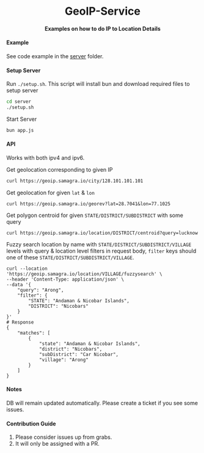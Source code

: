 <h1 align="center">GeoIP-Service</h1>
<h4 align="center">Examples on how to do IP to Location Details </h4>

#### Example
See code example in the [server](./server/app.js) folder.

#### Setup Server

Run `./setup.sh`. This script will install bun and download required files to setup server
```sh
cd server
./setup.sh
```

Start Server
```sh
bun app.js
```

#### API
Works with both ipv4 and ipv6.

Get geolocation corresponding to given IP
```sh
curl https://geoip.samagra.io/city/128.101.101.101
```

Get geolocation for given `lat` & `lon`
```shell
curl https://geoip.samagra.io/georev?lat=28.7041&lon=77.1025
```

Get polygon centroid for given `STATE/DISTRICT/SUBDISTRICT` with some query
```shell
curl https://geoip.samagra.io/location/DISTRICT/centroid?query=lucknow
```

Fuzzy search location by name with `STATE/DISTRICT/SUBDISTRICT/VILLAGE` levels with query & location level filters in request body, `filter` keys should one of these `STATE/DISTRICT/SUBDISTRICT/VILLAGE`.
```shell
curl --location 'https://geoip.samagra.io/location/VILLAGE/fuzzysearch' \
--header 'Content-Type: application/json' \
--data '{
    "query": "Arong",
    "filter": {
        "STATE": "Andaman & Nicobar Islands",
        "DISTRICT": "Nicobars"
    }
}'
# Response
{
    "matches": [
        {
            "state": "Andaman & Nicobar Islands",
            "district": "Nicobars",
            "subDistrict": "Car Nicobar",
            "village": "Arong"
        }
    ]
}
```
#### Notes

DB will remain updated automatically. Please create a ticket if you see some issues.


#### Contribution Guide
1. Please consider issues up from grabs.
2. It will only be assigned with a PR.
